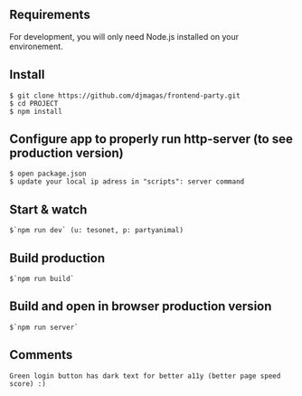 ## Requirements

For development, you will only need Node.js installed on your environement.


## Install

    $ git clone https://github.com/djmagas/frontend-party.git
    $ cd PROJECT
    $ npm install

## Configure app to properly run http-server (to see production version)

    $ open package.json
    $ update your local ip adress in "scripts": server command


## Start & watch
    $`npm run dev` (u: tesonet, p: partyanimal)



## Build production

    $`npm run build`

## Build and open in browser production version

    $`npm run server`


## Comments
    Green login button has dark text for better a11y (better page speed score) :)



